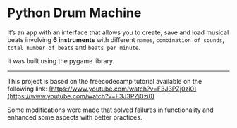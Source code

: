 # Python Drum Machine

It’s an app with an interface that allows you to create, save and load musical beats involving  **6 instruments** with different `names`, `combination of sounds`, `total number of beats` and `beats per minute`.

It was built using the pygame library.

---

This project is based on the freecodecamp tutorial available on the following link: [https://www.youtube.com/watch?v=F3J3PZj0zi0](https://www.youtube.com/watch?v=F3J3PZj0zi0)

Some modifications were made that solved failures in functionality and enhanced some aspects with better practices.
